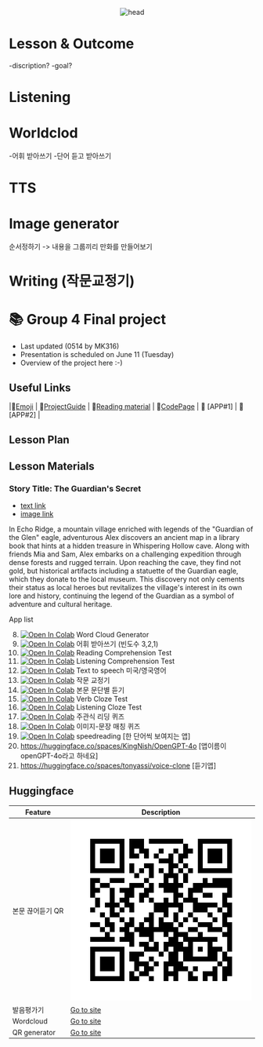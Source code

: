 <div align=center>
  
![head](https://capsule-render.vercel.app/api?type=venom&height=300&color=F1E1A6&text=G4-Final&fontAlign=23&fontAlignY=24&descAlign=73&descAlignY=79&section=header&fontColor=443a36&desc=Reading&descSize=65)
</div>

# Lesson & Outcome #
-discription?
-goal?

# Listening #

# Worldclod #
-어휘 받아쓰기
-단어 듣고 받아쓰기

# TTS #

# Image generator #
순서정하기 -> 내용을 그룹끼리 만화를 만들어보기

# Writing (작문교정기) #

# 📚 Group 4 Final project 
+ Last updated (0514 by MK316)
+ Presentation is scheduled on June 11 (Tuesday)
+ Overview of the project here :-)

## Useful Links
|💠[Emoji](https://gist.github.com/rxaviers/7360908) | 💠[ProjectGuide](https://github.com/MK316/Spring2024/blob/main/DLTESOL/project/README.md) | 💠[Reading material](https://raw.githubusercontent.com/MK316/Spring2024/main/DLTESOL/project/story02.txt) | 💠[CodePage](https://github.com/ShieldEdu/G4-finalproject/blob/main/FPG04.ipynb) | 💠 [APP#1] | 💠 [APP#2] |

## Lesson Plan

## Lesson Materials

### Story Title: The Guardian's Secret 
+ [text link](https://raw.githubusercontent.com/MK316/Spring2024/main/DLTESOL/project/story02.txt)
+ [image link](https://github.com/MK316/Spring2024/blob/main/DLTESOL/project/Story02.png)

**<Synopsis>**
In Echo Ridge, a mountain village enriched with legends of the "Guardian of the Glen" eagle, adventurous Alex discovers an ancient map in a library book that hints at a hidden treasure in Whispering Hollow cave. Along with friends Mia and Sam, Alex embarks on a challenging expedition through dense forests and rugged terrain. Upon reaching the cave, they find not gold, but historical artifacts including a statuette of the Guardian eagle, which they donate to the local museum. This discovery not only cements their status as local heroes but revitalizes the village's interest in its own lore and history, continuing the legend of the Guardian as a symbol of adventure and cultural heritage.


App list

8. [![Open In Colab](https://colab.research.google.com/assets/colab-badge.svg)](https://github.com/englissi/englissi/blob/7d8f6e352c2b6a17f3575a0c87ec1aac1fbf24f9/Word_Cloud_Generator.ipynb) Word Cloud Generator
9. [![Open In Colab](https://colab.research.google.com/assets/colab-badge.svg)](https://github.com/englissi/englissi/blob/7d8f6e352c2b6a17f3575a0c87ec1aac1fbf24f9/%EB%B0%9B%EC%95%84%EC%93%B0%EA%B8%B0%EC%96%B4%ED%94%8C.ipynb) 어휘 받아쓰기 (빈도수 3,2,1)
10. [![Open In Colab](https://colab.research.google.com/assets/colab-badge.svg)](https://github.com/englissi/englissi/blob/c5bc55632210dbb1d91456df1c40bb156588347c/Comprehension_test_with_multiple_options.ipynb) Reading Comprehension Test
11. [![Open In Colab](https://colab.research.google.com/assets/colab-badge.svg)](https://github.com/englissi/englissi/blob/5d74ba0c2bfe7d021d313cbc12b251e82b2f9d1a/Listening_comprehension_test.ipynb) Listening Comprehension Test
12. [![Open In Colab](https://colab.research.google.com/assets/colab-badge.svg)](https://github.com/englissi/englissi/blob/4a37ec29c578137b093333a367da6eafe8eb6768/Text_to_Speech_American_British.ipynb) Text to speech 미국/영국영어
13. [![Open In Colab](https://colab.research.google.com/assets/colab-badge.svg)](https://github.com/englissi/englissi/blob/08a884c364bb2de80a2c3a5f3088dfa06301dece/Writing_corrector.ipynb) 작문 교정기
14. [![Open In Colab](https://colab.research.google.com/assets/colab-badge.svg)](https://github.com/englissi/englissi/blob/e302344db452582ad786281534654fc77c042935/%EB%AC%B8%EB%8B%A8%EB%B3%84%20%EB%93%A3%EA%B8%B0.ipynb) 본문 문단별 듣기
15. [![Open In Colab](https://colab.research.google.com/assets/colab-badge.svg)](https://github.com/englissi/englissi/blob/a058c9cb49f88fcebf9867c8c429c62baff44dfc/Verb_Cloze_Test.ipynb) Verb Cloze Test
16. [![Open In Colab](https://colab.research.google.com/assets/colab-badge.svg)](https://github.com/englissi/englissi/blob/dfc75b1ab383a9a89f687611040a024a7e714072/Listening_Cloze_Test.ipynb) Listening Cloze Test
17. [![Open In Colab](https://colab.research.google.com/assets/colab-badge.svg)](https://github.com/englissi/englissi/blob/1ab4ac864761bc641d5376c56f123a8a808309c0/%EC%A3%BC%EA%B4%80%EC%8B%9D%EB%AC%B8%EC%A0%9C.ipynb) 주관식 리딩 퀴즈
18. [![Open In Colab](https://colab.research.google.com/assets/colab-badge.svg)](https://github.com/englissi/englissi/blob/97df0b124413b6f24f7e65f7cdbc994b1fbdc29c/Image_sentence_matching.ipynb) 이미지-문장 매칭 퀴즈
19. [![Open In Colab](https://colab.research.google.com/assets/colab-badge.svg)]((https://colab.research.google.com/drive/1KnyG6uNc6kb3esGQLASNAovowJHs3xZU?usp=sharing)) speedreading [한 단어씩 보여지는 앱]
20. https://huggingface.co/spaces/KingNish/OpenGPT-4o [앱이름이 openGPT-4o라고 하네요]
21. https://huggingface.co/spaces/tonyassi/voice-clone [듣기앱]



## Huggingface

| Feature                                  | Description                                                                                               |
|------------------------------------------|-----------------------------------------------------------------------------------------------------------|
| 본문 끊어듣기 QR                         | [![GSTESOL Final Listening](https://github.com/englissi/englissi/blob/main/Sample/paragraph%20listening.webp)](http://englissi-gstesolfinallistening.hf.space) |
| 발음평가기                               | [Go to site](http://englissi-mypronunciation.hf.space)                                                    |
| Wordcloud                                | [Go to site](https://englissi-wordcloud.hf.space)                                                         |
| QR generator                             | [Go to site](http://englissi-qrgenerator.hf.space)                                                        |
